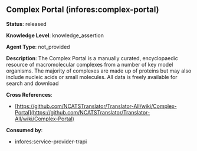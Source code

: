 [//]: # (DO NOT MANUALLY EDIT THIS FILE. IT IS GENERATED FROM A TEMPLATE.)

## Complex Portal (infores:complex-portal)

**Status**: released
  
**Knowledge Level**: knowledge_assertion
  
**Agent Type**: not_provided

**Description**: The Complex Portal is a manually curated, encyclopaedic resource of macromolecular complexes  from a number of key model organisms. The majority of complexes are made up of proteins but  may also include nucleic acids or small molecules. All data is freely available for search  and download

**Cross References**:

- [https://github.com/NCATSTranslator/Translator-All/wiki/Complex-Portal](https://github.com/NCATSTranslator/Translator-All/wiki/Complex-Portal)


**Consumed by**:

- infores:service-provider-trapi